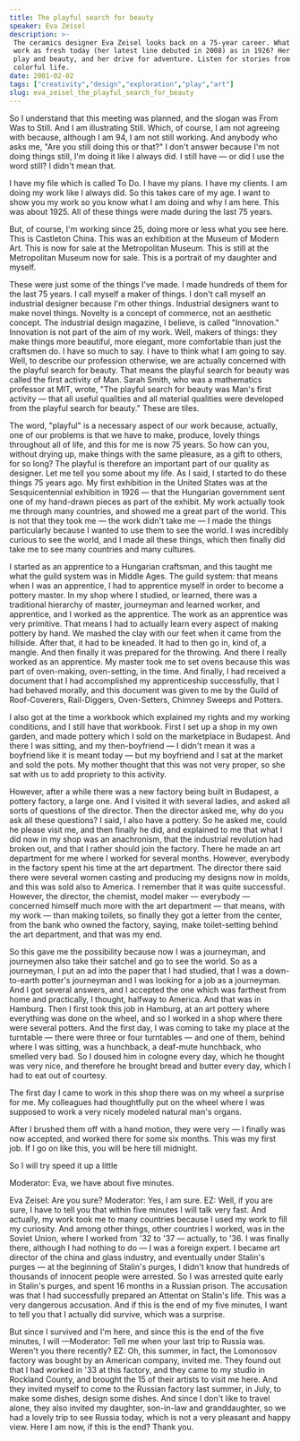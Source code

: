 ```yaml
---
title: The playful search for beauty
speaker: Eva Zeisel
description: >-
 The ceramics designer Eva Zeisel looks back on a 75-year career. What keeps her
 work as fresh today (her latest line debuted in 2008) as in 1926? Her sense of
 play and beauty, and her drive for adventure. Listen for stories from a rich,
 colorful life.
date: 2001-02-02
tags: ["creativity","design","exploration","play","art"]
slug: eva_zeisel_the_playful_search_for_beauty
---
```


So I understand that this meeting was planned, and the slogan was From Was to Still. And I
am illustrating Still. Which, of course, I am not agreeing with because, although I am
94, I am not still working. And anybody who asks me, "Are you still doing this or that?" I
don't answer because I'm not doing things still, I'm doing it like I always did. I still
have — or did I use the word still? I didn't mean that.

I have my file which is called To Do. I have my plans. I have my clients. I am doing my
work like I always did. So this takes care of my age. I want to show you my work so you
know what I am doing and why I am here. This was about 1925. All of these things were made
during the last 75 years.

But, of course, I'm working since 25, doing more or less what you see here. This is
Castleton China. This was an exhibition at the Museum of Modern Art. This is now for sale
at the Metropolitan Museum. This is still at the Metropolitan Museum now for sale. This is
a portrait of my daughter and myself.

These were just some of the things I've made. I made hundreds of them for the last 75
years. I call myself a maker of things. I don't call myself an industrial designer because
I'm other things. Industrial designers want to make novel things. Novelty is a concept of
commerce, not an aesthetic concept. The industrial design magazine, I believe, is called
"Innovation." Innovation is not part of the aim of my work. Well, makers of things: they
make things more beautiful, more elegant, more comfortable than just the craftsmen do. I
have so much to say. I have to think what I am going to say. Well, to describe our
profession otherwise, we are actually concerned with the playful search for beauty. That
means the playful search for beauty was called the first activity of Man. Sarah Smith, who
was a mathematics professor at MIT, wrote, "The playful search for beauty was Man's first
activity — that all useful qualities and all material qualities were developed from the
playful search for beauty." These are tiles.

The word, "playful" is a necessary aspect of our work because, actually, one of our
problems is that we have to make, produce, lovely things throughout all of life, and this
for me is now 75 years. So how can you, without drying up, make things with the same
pleasure, as a gift to others, for so long? The playful is therefore an important part of
our quality as designer. Let me tell you some about my life. As I said, I started to do
these things 75 years ago. My first exhibition in the United States was at the
Sesquicentennial exhibition in 1926 — that the Hungarian government sent one of my
hand-drawn pieces as part of the exhibit. My work actually took me through many countries,
and showed me a great part of the world. This is not that they took me — the work didn't
take me — I made the things particularly because I wanted to use them to see the world. I
was incredibly curious to see the world, and I made all these things, which then finally
did take me to see many countries and many cultures.

I started as an apprentice to a Hungarian craftsman, and this taught me what the guild
system was in Middle Ages. The guild system: that means when I was an apprentice, I had to
apprentice myself in order to become a pottery master. In my shop where I studied, or
learned, there was a traditional hierarchy of master, journeyman and learned worker, and
apprentice, and I worked as the apprentice. The work as an apprentice was very primitive.
That means I had to actually learn every aspect of making pottery by hand. We mashed the
clay with our feet when it came from the hillside. After that, it had to be kneaded. It
had to then go in, kind of, a mangle. And then finally it was prepared for the throwing.
And there I really worked as an apprentice. My master took me to set ovens because this
was part of oven-making, oven-setting, in the time. And finally, I had received a document
that I had accomplished my apprenticeship successfully, that I had behaved morally, and
this document was given to me by the Guild of Roof-Coverers, Rail-Diggers, Oven-Setters,
Chimney Sweeps and Potters.

I also got at the time a workbook which explained my rights and my working conditions, and
I still have that workbook. First I set up a shop in my own garden, and made pottery which
I sold on the marketplace in Budapest. And there I was sitting, and my then-boyfriend — I
didn't mean it was a boyfriend like it is meant today — but my boyfriend and I sat at the
market and sold the pots. My mother thought that this was not very proper, so she sat with
us to add propriety to this activity.

However, after a while there was a new factory being built in Budapest, a pottery factory,
a large one. And I visited it with several ladies, and asked all sorts of questions of the
director. Then the director asked me, why do you ask all these questions? I said, I also
have a pottery. So he asked me, could he please visit me, and then finally he did, and
explained to me that what I did now in my shop was an anachronism, that the industrial
revolution had broken out, and that I rather should join the factory. There he made an art
department for me where I worked for several months. However, everybody in the factory
spent his time at the art department. The director there said there were several women
casting and producing my designs now in molds, and this was sold also to America. I
remember that it was quite successful. However, the director, the chemist, model maker —
everybody — concerned himself much more with the art department — that means, with my work
— than making toilets, so finally they got a letter from the center, from the bank who
owned the factory, saying, make toilet-setting behind the art department, and that was my
end.

So this gave me the possibility because now I was a journeyman, and journeymen also take
their satchel and go to see the world. So as a journeyman, I put an ad into the paper that
I had studied, that I was a down-to-earth potter's journeyman and I was looking for a job
as a journeyman. And I got several answers, and I accepted the one which was farthest from
home and practically, I thought, halfway to America. And that was in Hamburg. Then I first
took this job in Hamburg, at an art pottery where everything was done on the wheel, and so
I worked in a shop where there were several potters. And the first day, I was coming to
take my place at the turntable — there were three or four turntables — and one of them,
behind where I was sitting, was a hunchback, a deaf-mute hunchback, who smelled very bad.
So I doused him in cologne every day, which he thought was very nice, and therefore he
brought bread and butter every day, which I had to eat out of courtesy.

The first day I came to work in this shop there was on my wheel a surprise for me. My
colleagues had thoughtfully put on the wheel where I was supposed to work a very nicely
modeled natural man's organs. 

After I brushed them off with a hand motion, they were very — I finally was now accepted,
and worked there for some six months. This was my first job. If I go on like this, you
will be here till midnight.

So I will try speed it up a little

Moderator: Eva, we have about five minutes.

Eva Zeisel: Are you sure? Moderator: Yes, I am sure. EZ: Well, if you are sure, I have to
tell you that within five minutes I will talk very fast. And actually, my work took me to
many countries because I used my work to fill my curiosity. And among other things, other
countries I worked, was in the Soviet Union, where I worked from '32 to '37 — actually, to
'36. I was finally there, although I had nothing to do — I was a foreign expert. I became
art director of the china and glass industry, and eventually under Stalin's purges — at
the beginning of Stalin's purges, I didn't know that hundreds of thousands of innocent
people were arrested. So I was arrested quite early in Stalin's purges, and spent 16
months in a Russian prison. The accusation was that I had successfully prepared an
Attentat on Stalin's life. This was a very dangerous accusation. And if this is the end of
my five minutes, I want to tell you that I actually did survive, which was a
surprise.

But since I survived and I'm here, and since this is the end of the five minutes, I will
—Moderator: Tell me when your last trip to Russia was. Weren't you there recently? EZ: Oh,
this summer, in fact, the Lomonosov factory was bought by an American company, invited me.
They found out that I had worked in '33 at this factory, and they came to my studio in
Rockland County, and brought the 15 of their artists to visit me here. And they invited
myself to come to the Russian factory last summer, in July, to make some dishes, design
some dishes. And since I don't like to travel alone, they also invited my daughter,
son-in-law and granddaughter, so we had a lovely trip to see Russia today, which is not a
very pleasant and happy view. Here I am now, if this is the end? Thank
you.

<!--
ad_duration=3.33
comment_count=65
event="TED2001"
external_start_time=0
intro_duration=11.82
is_subtitle_required="False"
is_talk_featured="True"
language="en"
language_swap="False"
native_language="en"
number_of_related_talks=6
number_of_speakers=1
number_of_subtitled_videos=26
number_of_tags=5
number_of_talk_download_languages=26
number_of_talk_more_resources=0
number_of_talk_recommendations=0
number_of_talks_take_actions=0
post_ad_duration=0.83
published_timestamp="2008-12-09 06:17:00"
recording_date="2001-02-02"
speaker_description="Designer"
speaker_is_published=1
speaker_name="Eva Zeisel"
talk_name="The playful search for beauty"
talks_tags=["creativity","design","exploration","play","art"]
url_photo_speaker="https://pe.tedcdn.com/images/ted/61597_254x191.jpg"
url_photo_talk="https://pe.tedcdn.com/images/ted/61596_800x600.jpg"
url_webpage="https://www.ted.com/talks/eva_zeisel_the_playful_search_for_beauty"
video_type_name="TED Stage Talk"
-->